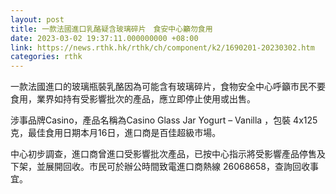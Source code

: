 ```yaml
---
layout: post
title: 一款法國進口乳酪疑含玻璃碎片　食安中心籲勿食用
date: 2023-03-02 19:37:11.000000000 +08:00
link: https://news.rthk.hk/rthk/ch/component/k2/1690201-20230302.htm
categories: rthk
---
```


一款法國進口的玻璃瓶裝乳酪因為可能含有玻璃碎片，食物安全中心呼籲市民不要食用，業界如持有受影響批次的產品，應立即停止使用或出售。

涉事品牌Casino，產品名稱為Casino Glass Jar Yogurt – Vanilla ，包裝 4x125克，最佳食用日期本月16日，進口商是百佳超級市場。

中心初步調查，進口商曾進口受影響批次產品，已按中心指示將受影響產品停售及下架，並展開回收。市民可於辦公時間致電進口商熱線 26068658，查詢回收事宜。
